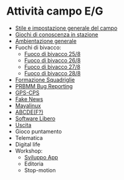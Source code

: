 # Attività campo E/G

* [Stile e impostazione generale del campo](stile.md)
* [Giochi di conoscenza in stazione](attivita/conoscenza)
* [Ambientazione generale](attivita/ambientazione)
* Fuochi di bivacco:
  * [Fuoco di bivacco 25/8](attivita/ambientazione/bivacco-25-8.md)
  * [Fuoco di bivacco 26/8](attivita/ambientazione/bivacco-26-8.md)
  * [Fuoco di bivacco 27/8](attivita/ambientazione/bivacco-27-8.md)
  * [Fuoco di bivacco 28/8](attivita/ambientazione/bivacco-28-8.md)
* [Formazione Squadriglie](attivita/formazione-sq)
* [PRBMM Bug Reporting](attivita/prbmm-bug-reporting)
* [GPS-CPS](attivita/gps-cps)
* [Fake News](attivita/fake-news)
* [Mayalinux](attivita/mayalinux)
* [ABCDE(F?)](attivita/abcdef/abcdef.pdf)
* [Software Libero](attivita/software-libero)
* [Uscita](attivita/uscita)
* Gioco puntamento
* Telematica
* Digital life
* Workshop:
  * [Sviluppo App](attivita/workshop-app)
  * Editoria
  * Stop-motion
